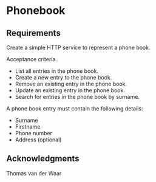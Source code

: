 # Phonebook

## Requirements

Create a simple HTTP service to represent a phone book.

Acceptance criteria.
- List all entries in the phone book.
- Create a new entry to the phone book.
- Remove an existing entry in the phone book.
- Update an existing entry in the phone book.
- Search for entries in the phone book by surname.

A phone book entry must contain the following details:
- Surname
- Firstname
- Phone number
- Address (optional)

## Acknowledgments

Thomas van der Waar
